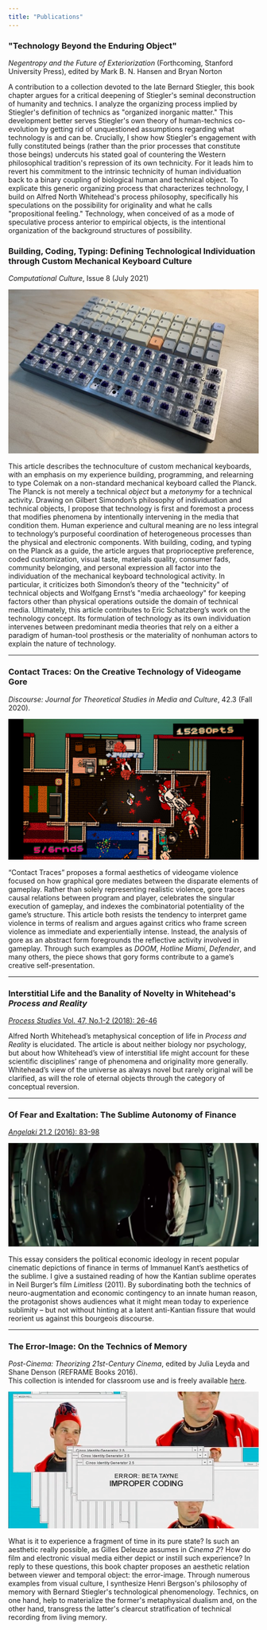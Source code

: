 ```yaml
---
title: "Publications"
---
```

### "Technology Beyond the Enduring Object"

_Negentropy and the Future of Exteriorization_ (Forthcoming, Stanford University Press), edited by Mark B. N. Hansen and Bryan Norton

A contribution to a collection devoted to the late Bernard Stiegler, this book chapter argues for a critical deepening of Stiegler's seminal deconstruction of humanity and technics.
I analyze the organizing process implied by Stiegler's definition of technics as "organized inorganic matter."
This development better serves Stiegler's own theory of human-technics co-evolution by getting rid of unquestioned assumptions regarding what technology is and can be.
Crucially, I show how Stiegler's engagement with fully constituted beings (rather than the prior processes that constitute those beings) undercuts his stated goal of countering the Western philosophical tradition's repression of its own technicity.
For it leads him to revert his commitment to the intrinsic technicity of human individuation back to a binary coupling of biological human and technical object.
To explicate this generic organizing process that characterizes technology, I build on Alfred North Whitehead's process philosophy, specifically his speculations on the possibility for originality and what he calls "propositional feeling."
Technology, when conceived of as a mode of speculative process anterior to empirical objects, is the intentional organization of the background structures of possibility.

### Building, Coding, Typing: Defining Technological Individuation through Custom Mechanical Keyboard Culture

_Computational Culture_, Issue 8 (July 2021)

![Planck with XDA Canvas](planck.jpg)

This article describes the technoculture of custom mechanical keyboards, with an emphasis on my experience building, programming, and relearning to type Colemak on a non-standard mechanical keyboard called the Planck.
The Planck is not merely a technical _object_ but a _metonymy_ for a technical activity.
Drawing on Gilbert Simondon’s philosophy of individuation and technical objects, I propose that technology is first and foremost a process that modifies phenomena by intentionally intervening in the media that condition them.
Human experience and cultural meaning are no less integral to technology’s purposeful coordination of heterogeneous processes than the physical and electronic components.
With building, coding, and typing on the Planck as a guide, the article argues that proprioceptive preference, coded customization, visual taste, materials quality, consumer fads, community belonging, and personal expression all factor into the individuation of the mechanical keyboard technological activity.
In particular, it criticizes both Simondon’s theory of the "technicity" of technical objects and Wolfgang Ernst’s "media archaeology" for keeping factors other than physical operations outside the domain of technical media.
Ultimately, this article contributes to Eric Schatzberg’s work on the technology concept.
Its formulation of technology as its own individuation intervenes between predominant media theories that rely on a either a paradigm of human-tool prosthesis or the materiality of nonhuman actors to explain the nature of technology. 

<hr>

### Contact Traces: On the Creative Technology of Videogame Gore

*Discourse: Journal for Theoretical Studies in Media and Culture*, 42.3 (Fall 2020).

![Hotline Miami](hotline-miami.png)

“Contact Traces” proposes a formal aesthetics of videogame violence focused on how graphical gore mediates between the disparate elements of gameplay. Rather than solely representing realistic violence, gore traces causal relations between program and player, celebrates the singular execution of gameplay, and indexes the combinatorial potentiality of the game’s structure. This article both resists the tendency to interpret game violence in terms of realism and argues against critics who frame screen violence as immediate and experientially intense. Instead, the analysis of gore as an abstract form foregrounds the reflective activity involved in gameplay. Through such examples as *DOOM*, *Hotline Miami*, *Defender*, and many others, the piece shows that gory forms contribute to a game’s creative self-presentation.

<hr>

### Interstitial Life and the Banality of Novelty in Whitehead's *Process and Reality*

<a class="pub-link" href="https://www.jstor.org/stable/10.5406/processstudies.47.1-2.0026#metadata_info_tab_contents" target="_blank"><i>Process Studies</i> Vol. 47, No.1-2 (2018): 26-46</a>

Alfred North Whitehead’s metaphysical conception of life in <i>Process and Reality</i> is elucidated. The article is about neither biology nor psychology, but about how Whitehead’s view of interstitial life might account for these scientific disciplines’ range of phenomena and originality more generally. Whitehead’s view of the universe as always novel but rarely original will be clarified, as will the role of eternal objects through the category of conceptual reversion.
<hr>

### Of Fear and Exaltation: The Sublime Autonomy of Finance

<a class="pub-link" href="https://www.tandfonline.com/doi/abs/10.1080/0969725X.2016.1182728" target="_blank"><i>Angelaki</i> 21.2 (2016): 83-98</a></p>

![Limitless Scoping View](limitless-scoping-view.png)

This essay considers the political economic ideology in recent popular cinematic depictions of finance in terms of Immanuel Kant’s aesthetics of the sublime. I give a sustained reading of how the Kantian sublime operates in Neil Burger’s film <i>Limitless</i> (2011). By subordinating both the technics of neuro-augmentation and economic contingency to an innate human reason, the protagonist shows audiences what it might mean today to experience sublimity – but not without hinting at a latent anti-Kantian fissure that would reorient us against this bourgeois discourse.
<hr>

### The Error-Image: On the Technics of Memory

<i>Post-Cinema: Theorizing 21st-Century Cinema</i>, edited by Julia Leyda and Shane Denson (REFRAME Books 2016).  
This collection is intended for classroom use and is freely available <a href="http://reframe.sussex.ac.uk/post-cinema/" target="_blank" title="reframe.sussex.ac.uk/post-cinema/">here</a>.

![Celery Man](celery-man-1.png)

What is it to experience a fragment of time in its pure state? Is such an aesthetic really possible, as Gilles Deleuze assumes in <i>Cinema 2</i>? How do film and electronic visual media either depict or instill such experience? In reply to these questions, this book chapter proposes an aesthetic relation between viewer and temporal object: the error-image. Through numerous examples from visual culture, I synthesize Henri Bergson's philosophy of memory with Bernard Stiegler's technological phenomenology. Technics, on one hand, help to materialize the former's metaphysical dualism and, on the other hand, transgress the latter's clearcut stratification of technical recording from living memory.

